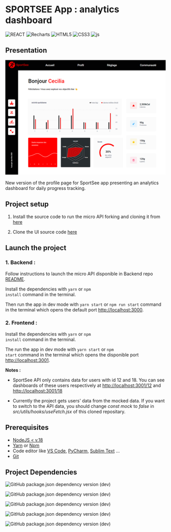 # SPORTSEE App : analytics dashboard

![REACT](https://img.shields.io/badge/React-303540?style=for-the-badge&logo=react&logoColor=61DAFB)
![Recharts](https://img.shields.io/badge/<Recharts%20/>-22b5bf?style=for-the-badge&logo=recharts&logoColor=white)
![HTML5](https://img.shields.io/badge/HTML5-E34F26?style=for-the-badge&logo=html5&logoColor=white)
![CSS3](https://img.shields.io/badge/CSS3-1572B6?style=for-the-badge&logo=css3&logoColor=white)
![js](https://img.shields.io/badge/JavaScript-F7DF1E?style=for-the-badge&logo=javascript&logoColor=black)

## Presentation

![SNAPSHOT](/src/assets/screenshot.png)

New version of the profile page for SportSee app presenting an analytics dashboard for daily progress tracking.

## Project setup

1. Install the source code to run the micro API forking and cloning it from [here](https://github.com/OpenClassrooms-Student-Center/P9-front-end-dashboard)

2. Clone the UI source code [here](https://github.com/ZhannaZucher/sportsee.git)

## Launch the project

### 1. Backend :

Follow instructions to launch the micro API disponible in Backend repo [README](https://github.com/OpenClassrooms-Student-Center/P9-front-end-dashboard#readme).

Install the dependencies with <code>yarn</code> or <code>npm install</code> command in the terminal.

Then run the app in dev mode with <code>yarn start</code> or <code>npm run start</code> command in the terminal which opens the default port [http://localhost:3000](http://localhost:3000).

### 2. Frontend :

Install the dependencies with <code>yarn</code> or <code>npm install</code> command in the terminal.

The run the app in dev mode with <code>yarn start</code> or <code>npm start</code> command in the terminal which opens the disponible port [http://localhost:3001](http://localhost:3001).

**Notes :**

- SportSee API only contains data for users with id 12 and 18.
  You can see dashboards of these users respectively at [http://localhost:3001/12](http://localhost:3001/12) and [http://localhost:3001/18](http://localhost:3001/18)

- Currently the project gets users' data from the mocked data. If you want to switch to the API data, you should change _const mock_ to _false_ in _src/utils/hooks/useFetch.jsx_ of this cloned repositary.

## Prerequisites

- [NodeJS < v.18](https://nodejs.org/en/)
- [Yarn](https://classic.yarnpkg.com/en/) or [Npm](https://docs.npmjs.com/cli/v9/commands/npm-install)
- Code editor like [VS Code](https://nodejs.org/en/https://code.visualstudio.com/), [PyCharm](https://www.jetbrains.com/fr-fr/pycharm/), [Sublim Text](https://www.sublimetext.com/) ...
- [Git](https://git-scm.com/)

## Project Dependencies

![GitHub package.json dependency version (dev)](https://img.shields.io/github/package-json/dependency-version/ZhannaZucher/sportsee/react?label=React)

![GitHub package.json dependency version (dev)](https://img.shields.io/github/package-json/dependency-version/ZhannaZucher/sportsee/recharts?label=Recharts)

![GitHub package.json dependency version (dev)](https://img.shields.io/github/package-json/dependency-version/ZhannaZucher/sportsee/react-dom?label=React-DOM)

![GitHub package.json dependency version (dev)](https://img.shields.io/github/package-json/dependency-version/ZhannaZucher/sportsee/react-router-dom?label=React-router-DOM)

![GitHub package.json dependency version (dev)](https://img.shields.io/github/package-json/dependency-version/ZhannaZucher/sportsee/prop-types)

